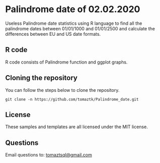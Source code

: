 # Palindrome date of 02.02.2020
Useless Palindrome date statistics using R language to find all the palindrome dates between 01/01/1000 and 01/01/2500
and calculate the differences between EU and US date formats.

## R code

R code consists of Palindrome function and ggplot graphs.

## Cloning the repository
You can follow the steps below to clone the repository. 
```
git clone -n https://github.com/tomaztk/Palindrome_date.git
```

## License
These samples and templates are all licensed under the MIT license.

## Questions
Email questions to: tomaztsql@gmail.com
